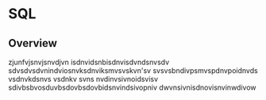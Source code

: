# SQL
## Overview

zjunfvjsnvjsnvdjvn isdnvidsnbisdnvisdvndsnvsdv
sdvsdvsdvnindviosnvksdnviksmvsvskvn'sv
svsvsbndivpsmvspdnvpoidnvds
vsdnvkdsnvs
vsdnkv
svns
nvdinvsivnoidsvisv
sdivbsbvosduvbsdovbsdovbidsnvindsivopniv
dwvnsivnisdnovisnvinwdivow
